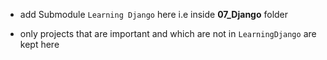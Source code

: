 - add Submodule `Learning Django` here i.e inside **07_Django** folder

- only projects that are important and which are not in `LearningDjango` are kept here
